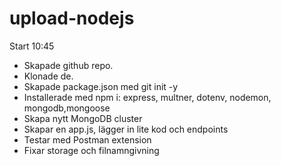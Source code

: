 # upload-nodejs

Start 10:45

- Skapade github repo.
- Klonade de.
- Skapade package.json med git init -y
- Installerade med npm i: express, multner, dotenv, nodemon, mongodb,mongoose
- Skapa nytt MongoDB cluster
- Skapar en app.js, lägger in lite kod och endpoints
- Testar med Postman extension
- Fixar storage och filnamngivning

